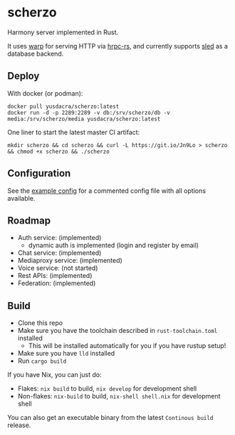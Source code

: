 # scherzo

Harmony server implemented in Rust.

It uses [warp](https://github.com/seanmonstar/warp) for serving HTTP via [hrpc-rs](https://github.com/harmony-development/hrpc-rs), and currently supports [sled](https://github.com/spacejam/sled) as a database backend.

## Deploy

With docker (or podman):
```
docker pull yusdacra/scherzo:latest
docker run -d -p 2289:2289 -v db:/srv/scherzo/db -v media:/srv/scherzo/media yusdacra/scherzo:latest
```

One liner to start the latest master CI artifact:
```
mkdir scherzo && cd scherzo && curl -L https://git.io/Jn9Lo > scherzo && chmod +x scherzo && ./scherzo
```

## Configuration

See the [example config](./example_config.toml) for a commented config file with all options available.

## Roadmap

- Auth service: (implemented)
    - dynamic auth is implemented (login and register by email)
- Chat service: (implemented)
- Mediaproxy service: (implemented)
- Voice service: (not started)
- Rest APIs: (implemented)
- Federation: (implemented)

## Build

- Clone this repo
- Make sure you have the toolchain described in `rust-toolchain.toml` installed
    - This will be installed automatically for you if you have rustup setup!
- Make sure you have `lld` installed
- Run `cargo build`

If you have Nix, you can just do:
- Flakes: `nix build` to build, `nix develop` for development shell
- Non-flakes: `nix-build` to build, `nix-shell shell.nix` for development shell

You can also get an executable binary from the latest `Continous build` release.